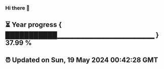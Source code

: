 ### Hi there 👋
⏳ Year progress { ███████████▁▁▁▁▁▁▁▁▁▁▁▁▁▁▁▁▁▁▁ } 37.99 %
---
⏰ Updated on Sun, 19 May 2024 00:42:28 GMT
---

